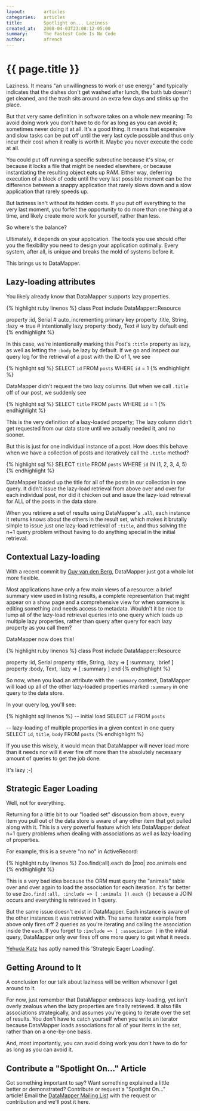 ```yaml
---
layout:       articles
categories:   articles
title:        Spotlight on... Laziness
created_at:   2008-04-03T23:08:12-05:00
summary:      The Fastest Code Is No Code
author:       afrench
---
```


{{ page.title }}
================

Laziness. It means "an unwillingness to work or use energy" and typically
indicates that the dishes don't get washed after lunch, the bath tub doesn't get
cleaned, and the trash sits around an extra few days and stinks up the place.

But that very same definition in software takes on a whole new meaning: To avoid
doing work you don't have to do for as long as you can avoid it; sometimes never
doing it at all. It's a good thing. It means that expensive and slow tasks can
be put off until the very last cycle possible and thus only incur their cost
when it really is worth it. Maybe you never execute the code at all.

You could put off running a specific subroutine because it's slow, or because it
locks a file that might be needed elsewhere, or because instantiating the
resulting object eats up RAM. Either way, deferring execution of a block of code
until the very last possible moment can be the difference between a snappy
application that rarely slows down and a slow application that rarely speeds up.

But laziness isn't without its hidden costs. If you put off everything to the
very last moment, you forfeit the opportunity to do more than one thing at a
time, and likely create more work for yourself, rather than less.

So where's the balance?

Ultimately, it depends on your application. The tools you use should offer you
the flexibility you need to design your application optimally. Every system,
after all, is unique and breaks the mold of systems before it.

This brings us to DataMapper.

Lazy-loading attributes
-----------------------

You likely already know that DataMapper supports lazy properties.

{% highlight ruby linenos %}
class Post
  include DataMapper::Resource

  property :id,    Serial                  # auto_incrementing primary key
  property :title, String, :lazy => true   # intentionally lazy
  property :body,  Text                    # lazy by default
end
{% endhighlight %}

In this case, we're intentionally marking this Post's `:title` property as lazy,
as well as letting the `:body` be lazy by default. If we go and inspect our
query log for the retrieval of a post with the ID of 1, we see

{% highlight sql %}
SELECT `id` FROM `posts` WHERE `id` = 1
{% endhighlight %}

DataMapper didn't request the two lazy columns. But when we call `.title` off of
our post, we suddenly see

{% highlight sql %}
SELECT `title` FROM `posts` WHERE `id` = 1
{% endhighlight %}

This is the very definition of a lazy-loaded property; The lazy column didn't
get requested from our data store until we actually needed it, and no sooner.

But this is just for one individual instance of a post. How does this behave
when we have a collection of posts and iteratively call the `.title` method?

{% highlight sql %}
SELECT `title` FROM `posts` WHERE `id` IN (1, 2, 3, 4, 5)
{% endhighlight %}

DataMapper loaded up the title for all of the posts in our collection in one
query. It didn't issue the lazy-load retrieval from above over and over for each
individual post, nor did it chicken out and issue the lazy-load retrieval for
ALL of the posts in the data store.

When you retrieve a set of results using DataMapper's `.all`, each instance it
returns knows about the others in the result set, which makes it brutally simple
to issue just one lazy-load retrieval of `:title`, and thus solving the n+1
query problem without having to do anything special in the initial retrieval.

Contextual Lazy-loading
-----------------------

With a recent commit by [Guy van den Berg](http://www.guyvdb.info/ruby/lazy-loading-properties-in-datamapper/),
DataMapper just got a whole lot more flexible.

Most applications have only a few main views of a resource: a brief summary view
used in listing results, a complete representation that might appear on a show
page and a comprehensive view for when someone is editing something and needs
access to metadata. Wouldn't it be nice to lump all of the lazy-load retrieval
queries into one query which loads up multiple lazy properties, rather than
query after query for each lazy property as you call them?

DataMapper now does this!

{% highlight ruby linenos %}
class Post
  include DataMapper::Resource

  property :id,    Serial
  property :title, String, :lazy => [ :summary, :brief ]
  property :body,  Text,   :lazy => [ :summary ]
end
{% endhighlight %}

So now, when you load an attribute with the `:summary` context, DataMapper will
load up all of the other lazy-loaded properties marked `:summary` in one query
to the data store.

In your query log, you'll see:

{% highlight sql linenos %}
-- initial load
SELECT `id` FROM `posts`

-- lazy-loading of multiple properties in a given context in one query
SELECT `id`, `title`, `body` FROM `posts`
{% endhighlight %}

If you use this wisely, it would mean that DataMapper will never load more than
it needs nor will it ever fire off more than the absolutely necessary amount of
queries to get the job done.

It's lazy ;-)

Strategic Eager Loading
-----------------------

Well, not for everything.

Returning for a little bit to our "loaded set" discussion from above, every item
you pull out of the data store is aware of any other item that got pulled along
with it. This is a very powerful feature which lets DataMapper defeat n+1 query
problems when dealing with associations as well as lazy-loading of properties.

For example, this is a severe "no no" in ActiveRecord:

{% highlight ruby linenos %}
  Zoo.find(:all).each do |zoo|
    zoo.animals
  end
{% endhighlight %}

This is a very bad idea because the ORM must query the "animals" table over and
over again to load the association for each iteration. It's far better to use
`Zoo.find(:all, :include => [ :animals ]).each {}` because a JOIN occurs and
everything is retrieved in 1 query.

But the same issue doesn't exist in DataMapper. Each instance is aware of the
other instances it was retrieved with. The same iterator example from above only
fires off 2 queries as you're iterating and calling the association inside the
`each`. If you forget to `:include => [ :association ]` in the initial query,
DataMapper only ever fires off one more query to get what it needs.

[Yehuda Katz](http://www.yehudakatz.com/) has aptly named this 'Strategic Eager Loading'.

Getting Around to It
--------------------

A conclusion for our talk about laziness will be written whenever I get around
to it.

For now, just remember that DataMapper embraces lazy-loading, yet isn't overly
zealous when the lazy properties are finally retrieved. It also fills
associations strategically, and assumes you're going to iterate over the set of
results. You don't have to catch yourself when you write an iterator because
DataMapper loads associations for all of your items in the set, rather than on a
one-by-one basis.

And, most importantly, you can avoid doing work you don't have to do for as long
as you can avoid it.

<div class="puff" markdown="true">

Contribute a "Spotlight On..." Article
--------------------------------------

Got something important to say?  Want something explained a little<br>
better or demonstrated? Contribute or request a "Spotlight On..." <br> article!
Email the [DataMapper Mailing List](http://groups.google.com/group/datamapper) with the request or <br>
contribution and we'll post it here.

</div>

